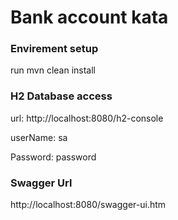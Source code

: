 # Bank account kata

### Envirement setup

run mvn clean install

### H2 Database access

url: http://localhost:8080/h2-console

userName: sa

Password: password

### Swagger Url

http://localhost:8080/swagger-ui.htm
